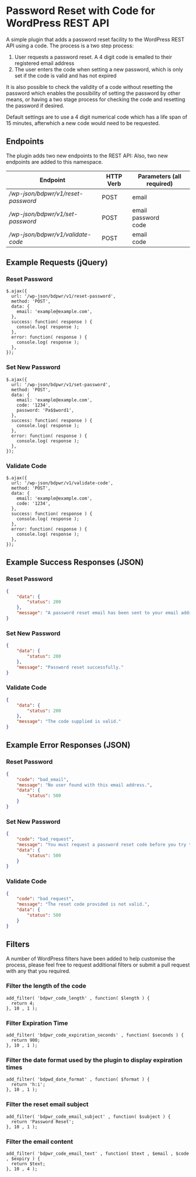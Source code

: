 # Password Reset with Code for WordPress REST API

A simple plugin that adds a password reset facility to the WordPress REST API using a code. The process is a two step process:

1. User requests a password reset. A 4 digit code is emailed to their registered email address
2. The user enters the code when setting a new password, which is only set if the code is valid and has not expired

It is also possible to check the validity of a code without resetting the password which enables the possibility of setting the password by other means, or having a two stage process for checking the code and resetting the password if desired.

Default settings are to use a 4 digit numerical code which has a life span of 15 minutes, afterwhich a new code would need to be requested.

## Endpoints

The plugin adds two new endpoints to the REST API:
Also, two new endpoints are added to this namespace.

| Endpoint                              | HTTP Verb | Parameters (**all required**)      |
| ------------------------------------- | --------- | ---------------------------------- |
| */wp-json/bdpwr/v1/reset-password*    | POST      |  email                             |
| */wp-json/bdpwr/v1/set-password*      | POST      |  email <br /> password <br /> code |
| */wp-json/bdpwr/v1/validate-code*     | POST      |  email <br /> code                 |

## Example Requests (jQuery)

### Reset Password

```
$.ajax({
  url: '/wp-json/bdpwr/v1/reset-password',
  method: 'POST',
  data: {
    email: 'example@example.com',
  },
  success: function( response ) {
    console.log( response );
  },
  error: function( response ) {
    console.log( response );
  },
});
```

### Set New Password

```
$.ajax({
  url: '/wp-json/bdpwr/v1/set-password',
  method: 'POST',
  data: {
    email: 'example@example.com',
    code: '1234',
    password: 'Pa$$word1',
  },
  success: function( response ) {
    console.log( response );
  },
  error: function( response ) {
    console.log( response );
  },
});
```

### Validate Code

```
$.ajax({
  url: '/wp-json/bdpwr/v1/validate-code',
  method: 'POST',
  data: {
    email: 'example@example.com',
    code: '1234',
  },
  success: function( response ) {
    console.log( response );
  },
  error: function( response ) {
    console.log( response );
  },
});
```

## Example Success Responses (JSON)

### Reset Password

```json
{
    "data": {
        "status": 200
    },
    "message": "A password reset email has been sent to your email address."
}
```

### Set New Password

```json
{
    "data": {
        "status": 200
    },
    "message": "Password reset successfully."
}
```

### Validate Code

```json
{
    "data": {
        "status": 200
    },
    "message": "The code supplied is valid."
}
```

## Example Error Responses (JSON)

### Reset Password

```json
{
    "code": "bad_email",
    "message": "No user found with this email address.",
    "data": {
        "status": 500
    }
}
```

### Set New Password

```json
{
    "code": "bad_request",
    "message": "You must request a password reset code before you try to set a new password.",
    "data": {
        "status": 500
    }
}
```

### Validate Code

```json
{
    "code": "bad_request",
    "message": "The reset code provided is not valid.",
    "data": {
        "status": 500
    }
}
```

## Filters

A number of WordPress filters have been added to help customise the process, please feel free to request additional filters or submit a pull request with any that you required.

### Filter the length of the code
```
add_filter( 'bdpwr_code_length' , function( $length ) {
  return 4;
}, 10 , 1 );
```

### Filter Expiration Time
```
add_filter( 'bdpwr_code_expiration_seconds' , function( $seconds ) {
  return 900;
}, 10 , 1 );
```

### Filter the date format used by the plugin to display expiration times
```
add_filter( 'bdpwd_date_format' , function( $format ) {
  return 'h:i';
}, 10 , 1 );
```

### Filter the reset email subject
```
add_filter( 'bdpwr_code_email_subject' , function( $subject ) {
  return 'Password Reset';
}, 10 , 1 );
```

### Filter the email content
```
add_filter( 'bdpwr_code_email_text' , function( $text , $email , $code , $expiry ) {
  return $text;
}, 10 , 4 );
```
